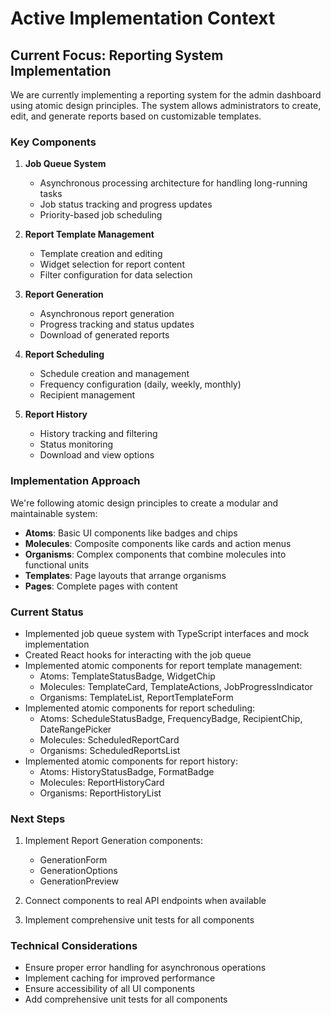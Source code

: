 # Active Implementation Context

## Current Focus: Reporting System Implementation

We are currently implementing a reporting system for the admin dashboard using atomic design principles. The system allows administrators to create, edit, and generate reports based on customizable templates.

### Key Components

1. **Job Queue System**

   - Asynchronous processing architecture for handling long-running tasks
   - Job status tracking and progress updates
   - Priority-based job scheduling

2. **Report Template Management**

   - Template creation and editing
   - Widget selection for report content
   - Filter configuration for data selection

3. **Report Generation**

   - Asynchronous report generation
   - Progress tracking and status updates
   - Download of generated reports

4. **Report Scheduling**

   - Schedule creation and management
   - Frequency configuration (daily, weekly, monthly)
   - Recipient management

5. **Report History**
   - History tracking and filtering
   - Status monitoring
   - Download and view options

### Implementation Approach

We're following atomic design principles to create a modular and maintainable system:

- **Atoms**: Basic UI components like badges and chips
- **Molecules**: Composite components like cards and action menus
- **Organisms**: Complex components that combine molecules into functional units
- **Templates**: Page layouts that arrange organisms
- **Pages**: Complete pages with content

### Current Status

- Implemented job queue system with TypeScript interfaces and mock implementation
- Created React hooks for interacting with the job queue
- Implemented atomic components for report template management:
  - Atoms: TemplateStatusBadge, WidgetChip
  - Molecules: TemplateCard, TemplateActions, JobProgressIndicator
  - Organisms: TemplateList, ReportTemplateForm
- Implemented atomic components for report scheduling:
  - Atoms: ScheduleStatusBadge, FrequencyBadge, RecipientChip, DateRangePicker
  - Molecules: ScheduledReportCard
  - Organisms: ScheduledReportsList
- Implemented atomic components for report history:
  - Atoms: HistoryStatusBadge, FormatBadge
  - Molecules: ReportHistoryCard
  - Organisms: ReportHistoryList

### Next Steps

1. Implement Report Generation components:

   - GenerationForm
   - GenerationOptions
   - GenerationPreview

2. Connect components to real API endpoints when available

3. Implement comprehensive unit tests for all components

### Technical Considerations

- Ensure proper error handling for asynchronous operations
- Implement caching for improved performance
- Ensure accessibility of all UI components
- Add comprehensive unit tests for all components
